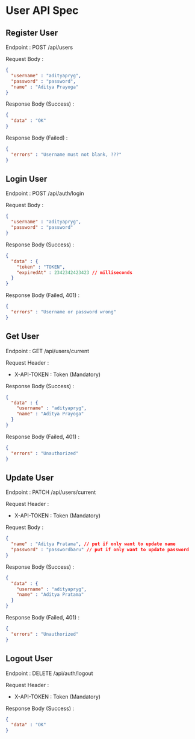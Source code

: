 # User API Spec

## Register User

Endpoint : POST /api/users

Request Body :

```json
{
  "username" : "adityapryg",
  "password" : "password",
  "name" : "Aditya Prayoga" 
}
```

Response Body (Success) :

```json
{
  "data" : "OK"
}
```

Response Body (Failed) :

```json
{
  "errors" : "Username must not blank, ???"
}
```

## Login User

Endpoint : POST /api/auth/login

Request Body :

```json
{
  "username" : "adityapryg",
  "password" : "password" 
}
```

Response Body (Success) :

```json
{
  "data" : {
    "token" : "TOKEN",
    "expiredAt" : 2342342423423 // milliseconds
  }
}
```

Response Body (Failed, 401) :

```json
{
  "errors" : "Username or password wrong"
}
```

## Get User

Endpoint : GET /api/users/current

Request Header :

- X-API-TOKEN : Token (Mandatory) 

Response Body (Success) :

```json
{
  "data" : {
    "username" : "adityapryg",
    "name" : "Aditya Prayoga"
  }
}
```

Response Body (Failed, 401) :

```json
{
  "errors" : "Unauthorized"
}
```

## Update User

Endpoint : PATCH /api/users/current

Request Header :

- X-API-TOKEN : Token (Mandatory)

Request Body : 

```json
{
  "name" : "Aditya Pratama", // put if only want to update name
  "password" : "passwordbaru" // put if only want to update password
}
```

Response Body (Success) :

```json
{
  "data" : {
    "username" : "adityapryg",
    "name" : "Aditya Pratama"
  }
}
```

Response Body (Failed, 401) :

```json
{
  "errors" : "Unauthorized"
}
```

## Logout User

Endpoint : DELETE /api/auth/logout

Request Header :

- X-API-TOKEN : Token (Mandatory)

Response Body (Success) :

```json
{
  "data" : "OK"
}
```